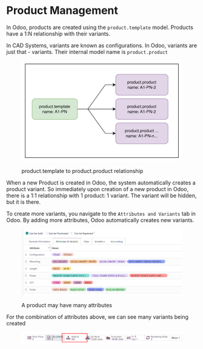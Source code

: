 # Product Management

In Odoo, products are created using the `product.template` model. Products have a 1:N relationship with their variants.

In CAD Systems, variants are known as configurations. In Odoo, variants are just that - variants. Their internal model name is `product.product`

<figure><img src="../../.gitbook/assets/image (26).png" alt=""><figcaption><p>product.template to product.product relationship</p></figcaption></figure>

When a new Product is created in Odoo, the system automatically creates a product variant. So immediately upon creation of a new product in Odoo, there is a 1:1 relationship with 1 product: 1 variant. The variant will be hidden, but it is there.

To create more variants, you navigate to the `Attributes and Variants` tab in Odoo. By adding more attributes, Odoo automatically creates new variants.



<figure><img src="../../.gitbook/assets/image (27).png" alt=""><figcaption><p>A product may have many attributes</p></figcaption></figure>

For the combination of attributes above, we can see many variants being created

<figure><img src="../../.gitbook/assets/image (28).png" alt=""><figcaption></figcaption></figure>
